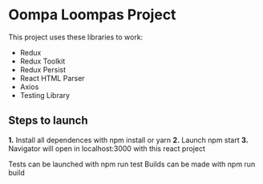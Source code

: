 # Oompa Loompas Project

This project uses these libraries to work:

- Redux
- Redux Toolkit
- Redux Persist
- React HTML Parser
- Axios
- Testing Library

## Steps to launch

**1.** Install all dependences with npm install or yarn
**2.** Launch npm start
**3.** Navigator will open in localhost:3000 with this react project

Tests can be launched with npm run test
Builds can be made with npm run build
